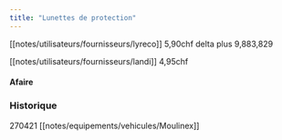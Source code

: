 ```yaml
---
title: "Lunettes de protection"
---
```


[[notes/utilisateurs/fournisseurs/lyreco]] 5,90chf delta plus 9,883,829

[[notes/utilisateurs/fournisseurs/landi]] 4,95chf 

#### Afaire

### Historique

270421 [[notes/equipements/vehicules/Moulinex]]

